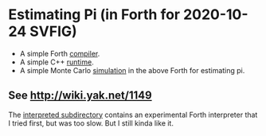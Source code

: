 # Estimating Pi (in Forth for 2020-10-24 SVFIG)

* A simple Forth [compiler](blob/main/compiler.py).
* A simple C++ [run](blob/main/runtime.h)[time](blob/main/runtime.cc).
* A simple Monte Carlo [simulation](blob/main/pi.4th) in the above Forth for estimating pi.

## See http://wiki.yak.net/1149

The [interpreted subdirectory](interpreted/)
contains an experimental Forth interpreter
that I tried first, but was too slow.
But I still kinda like it.
